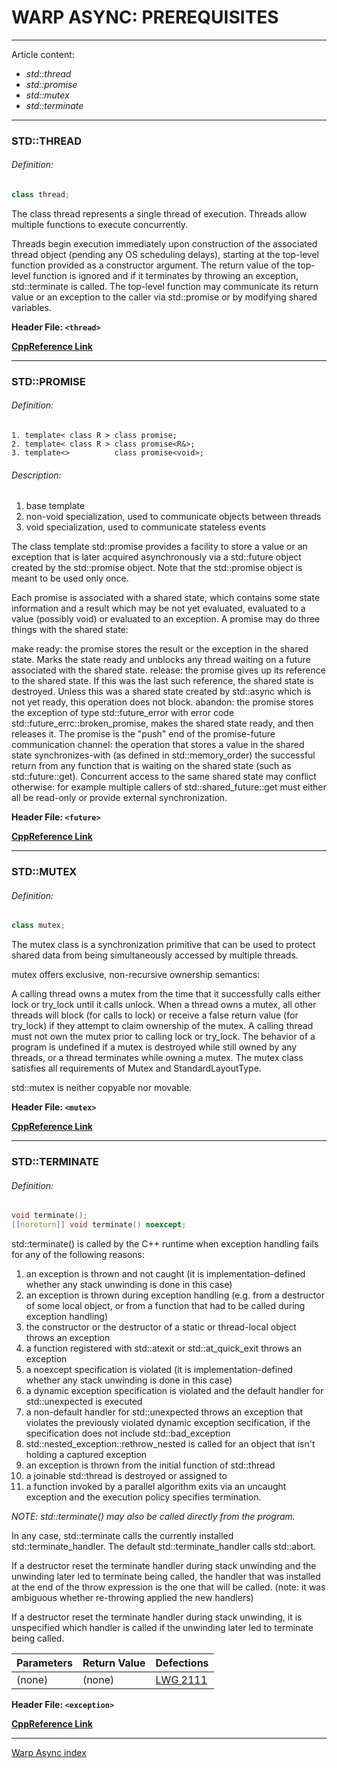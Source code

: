 # WARP ASYNC: PREREQUISITES
---
Article content:
- _std::thread_
- _std::promise_
- _std::mutex_
- _std::terminate_
---

### STD::THREAD

###### Definition:
```cpp
class thread;
```

The class thread represents a single thread of execution. Threads allow multiple functions to execute concurrently.

Threads begin execution immediately upon construction of the associated thread object (pending any OS scheduling delays), starting at the top-level function provided as a constructor argument. The return value of the top-level function is ignored and if it terminates by throwing an exception, std::terminate is called. The top-level function may communicate its return value or an exception to the caller via std::promise or by modifying shared variables.

**Header File: ```<thread>```**

[**CppReference Link**](https://en.cppreference.com/w/cpp/thread/thread)

---
### STD::PROMISE

###### Definition:
```
1. template< class R > class promise;
2. template< class R > class promise<R&>;
3. template<>          class promise<void>;
```

###### Description:
1. base template
2. non-void specialization, used to communicate objects between threads
3. void specialization, used to communicate stateless events

The class template std::promise provides a facility to store a value or an exception that is later acquired asynchronously via a std::future object created by the std::promise object. Note that the std::promise object is meant to be used only once.

Each promise is associated with a shared state, which contains some state information and a result which may be not yet evaluated, evaluated to a value (possibly void) or evaluated to an exception. A promise may do three things with the shared state:

make ready: the promise stores the result or the exception in the shared state. Marks the state ready and unblocks any thread waiting on a future associated with the shared state.
release: the promise gives up its reference to the shared state. If this was the last such reference, the shared state is destroyed. Unless this was a shared state created by std::async which is not yet ready, this operation does not block.
abandon: the promise stores the exception of type std::future_error with error code std::future_errc::broken_promise, makes the shared state ready, and then releases it.
The promise is the "push" end of the promise-future communication channel: the operation that stores a value in the shared state synchronizes-with (as defined in std::memory_order) the successful return from any function that is waiting on the shared state (such as std::future::get). Concurrent access to the same shared state may conflict otherwise: for example multiple callers of std::shared_future::get must either all be read-only or provide external synchronization.

**Header File: ```<future>```**

[**CppReference Link**](https://en.cppreference.com/w/cpp/thread/promise)

---
### STD::MUTEX 
###### Definition:
```cpp
class mutex;
```

The mutex class is a synchronization primitive that can be used to protect shared data from being simultaneously accessed by multiple threads.

mutex offers exclusive, non-recursive ownership semantics:

A calling thread owns a mutex from the time that it successfully calls either lock or try_lock until it calls unlock.
When a thread owns a mutex, all other threads will block (for calls to lock) or receive a false return value (for try_lock) if they attempt to claim ownership of the mutex.
A calling thread must not own the mutex prior to calling lock or try_lock.
The behavior of a program is undefined if a mutex is destroyed while still owned by any threads, or a thread terminates while owning a mutex. The mutex class satisfies all requirements of Mutex and StandardLayoutType.

std::mutex is neither copyable nor movable.

**Header File: ```<mutex>```**

[**CppReference Link**](https://en.cppreference.com/w/cpp/thread/mutex)

---
### STD::TERMINATE

###### Definition:
```cpp
void terminate();
[[noreturn]] void terminate() noexcept;
```

std::terminate() is called by the C++ runtime when exception handling fails for any of the following reasons:

1. an exception is thrown and not caught (it is implementation-defined whether any stack unwinding is done in this case)
2. an exception is thrown during exception handling (e.g. from a destructor of some local object, or from a function that had to be called during exception handling)
3. the constructor or the destructor of a static or thread-local object throws an exception
4. a function registered with std::atexit or std::at_quick_exit throws an exception
5. a noexcept specification is violated (it is implementation-defined whether any stack unwinding is done in this case)
6. a dynamic exception specification is violated and the default handler for std::unexpected is executed
7. a non-default handler for std::unexpected throws an exception that violates the previously violated dynamic exception secification, if the specification does not include std::bad_exception
8. std::nested_exception::rethrow_nested is called for an object that isn't holding a captured exception
9. an exception is thrown from the initial function of std::thread
10. a joinable std::thread is destroyed or assigned to
11. a function invoked by a parallel algorithm exits via an uncaught exception and the execution policy specifies termination.

_NOTE: std::terminate() may also be called directly from the program._

In any case, std::terminate calls the currently installed std::terminate_handler. The default std::terminate_handler calls std::abort.

If a destructor reset the terminate handler during stack unwinding and the unwinding later led to terminate being called, the handler that was installed at the end of the throw expression is the one that will be called. (note: it was ambiguous whether re-throwing applied the new handlers)

If a destructor reset the terminate handler during stack unwinding, it is unspecified which handler is called if the unwinding later led to terminate being called.


|Parameters|Return Value|Defections|
|----------|------------|----------|
| (none)   | (none)     | [LWG 2111](https://cplusplus.github.io/LWG/issue2111)|


**Header File: ```<exception>```**

[**CppReference Link**](https://en.cppreference.com/w/cpp/error/terminate)

---
[Warp Async index](AS-INDEX.md)
